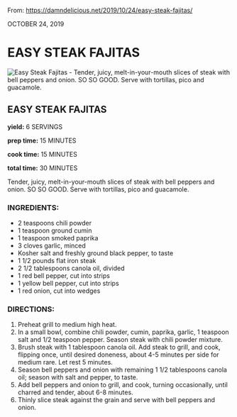 

From: https://damndelicious.net/2019/10/24/easy-steak-fajitas/

OCTOBER 24, 2019

# EASY STEAK FAJITAS

![Easy Steak Fajitas - Tender, juicy, melt-in-your-mouth slices of steak with bell peppers and onion. SO SO GOOD. Serve with tortillas, pico and guacamole.](https://s23209.pcdn.co/wp-content/uploads/2019/10/Easy-Steak-FajitasIMG_0418.jpg)

## EASY STEAK FAJITAS

**yield:** 6 SERVINGS

**prep time:** 15 MINUTES

**cook time:** 15 MINUTES

**total time:** 30 MINUTES

Tender, juicy, melt-in-your-mouth slices of steak with bell peppers and onion. SO SO GOOD. Serve with tortillas, pico and guacamole.

### INGREDIENTS:

- 2 teaspoons chili powder
- 1 teaspoon ground cumin
- 1 teaspoon smoked paprika
- 3 cloves garlic, minced
- Kosher salt and freshly ground black pepper, to taste
- 1 1/2 pounds flat iron steak
- 2 1/2 tablespoons canola oil, divided
- 1 red bell pepper, cut into strips
- 1 yellow bell pepper, cut into strips
- 1 red onion, cut into wedges

### DIRECTIONS:

1. Preheat grill to medium high heat.
2. In a small bowl, combine chili powder, cumin, paprika, garlic, 1 teaspoon salt and 1/2 teaspoon pepper. Season steak with chili powder mixture.
3. Brush steak with 1 tablespoon canola oil. Add steak to grill, and cook, flipping once, until desired doneness, about 4-5 minutes per side for medium rare. Let rest 5 minutes.
4. Season bell peppers and onion with remaining 1 1/2 tablespoons canola oil; season with salt and pepper, to taste.
5. Add bell peppers and onion to grill, and cook, turning occasionally, until charred and tender, about 6-8 minutes.
6. Thinly slice steak against the grain and serve with bell peppers and onion.